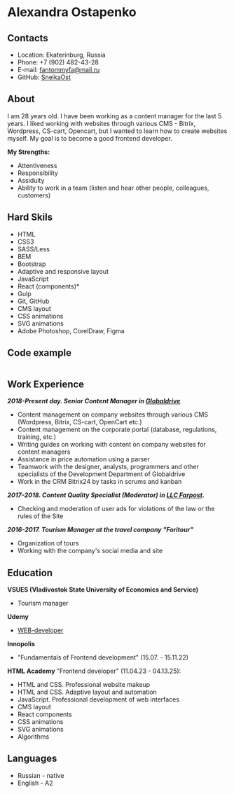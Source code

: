 # Alexandra Ostapenko

## Contacts
* Location: Ekaterinburg, Russia
* Phone: +7 (902) 482-43-28
* E-mail: fantommyfa@mail.ru
* GitHub: [SneikaOst](https://github.com/SneikaOst)

## About
I am 28 years old. I have been working as a content manager for the last 5 years. I liked working with websites through various CMS - Bitrix, Wordpress, CS-cart, Opencart, but I wanted to learn how to create websites myself. My goal is to become a good frontend developer.

**My Strengths:**
* Attentiveness
* Responsibility
* Assiduity
* Ability to work in a team (listen and hear other people, colleagues, customers)

## Hard Skils
* HTML
* CSS3
* SASS/Less
* BEM 
* Bootstrap
* Adaptive and responsive layout
* JavaScript
* React (components)* 
* Gulp
* Git, GitHub
* CMS layout
* CSS animations
* SVG animations
* Adobe Photoshop, CorelDraw, Figma

## Code example

```

```

## Work Experience
**_2018-Present day. Senior Content Manager in [Globaldrive](https://globaldrive.ru/)_**
* Content management on company websites through various CMS (Wordpress, Bitrix, CS-cart, OpenCart etc.)
* Content management on the corporate portal (database, regulations, training, etc.)  
* Writing guides on working with content on company websites for content managers
* Assistance in price automation using a parser
* Teamwork with the designer, analysts, programmers and other specialists of the Development Department of Globaldrive
* Work in the CRM Bitrix24 by tasks in scrums and kanban

**_2017-2018. Content Quality Specialist (Moderator) in [LLC Farpost](https://www.farpost.ru/)._**
* Checking and moderation of user ads for violations of the law or the rules of the Site

**_2016-2017. Tourism Manager at the travel company "Foritour"_**
* Organization of tours
* Working with the company's social media and site


## Education
**VSUES (Vladivostok State University of Economics and Service)**
* Tourism manager

**Udemy**
* [WEB-developer](https://www.udemy.com/course/webdeveloper/)

**Innopolis**
* "Fundamentals of Frontend development" (15.07. - 15.11.22)

**HTML Academy**
"Frontend developer" (11.04.23 - 04.13.25):
* HTML and CSS. Professional website makeup
* HTML and CSS. Adaptive layout and automation
* JavaScript. Professional development of web interfaces
* CMS layout
* React components
* CSS animations
* SVG animations
* Algorithms

## Languages
* Russian - native
* English - A2
